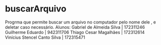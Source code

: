 # buscarArquivo
Progrma que permite buscar um arquivo no computador pelo nome dele , e deletar caso necessário.
Alunos:
Gabriel de Almeida Silva | 172311246
Guilherme Eduardo | 942311706
Thiago Cesar Magalhães | 172312614
Vinícius Stencel Canto Silva | 172315471
